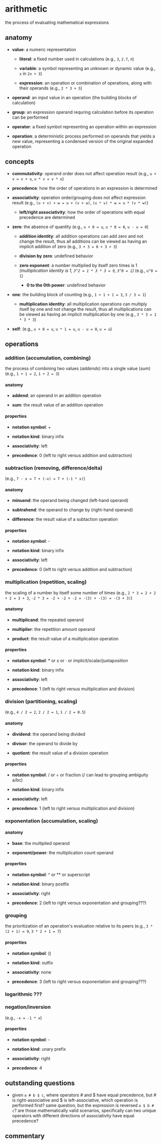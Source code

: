 # arithmetic

the process of evaluating mathematical expressions

## anatomy

- **value**: a numeric representation

  - **literal**: a fixed number used in calculations (e.g., `3`, `2.7`, `π`)
 
  - **variable**: a symbol representing an unknown or dynamic value (e.g., `x` in `2x + 3`)

  - **expression**: an operation or combination of operations, along with their operands  (e.g., `2 * 3 + 5`)
 
- **operand**: an input value in an operation (the building blocks of calculation)

- **group**: an expression operand requring calculation before its operation can be performed

- **operator**: a fixed symbol representing an operation within an expression

- **operation**: a deterministic process performed on operands that yields a new value, representing a condensed version of the original expanded operation

## concepts

- **commutativity**: operand order does not affect operation result (e.g., `u + v = v + u`, `u * v = v * u`)

- **precedence**: how the order of operations in an expression is determined

- **associativity**: operation order/grouping does not affect expression result (e.g., `(u + v) + w = u + (v + w)`, `(u * v) * w = u * (v * w)`)

  - **left/right associativity**: how the order of operations with equal precedence are determined

- **zero**: the absence of quantity (e.g., `u + 0 = u`, `u * 0 = 0`, `u - u = 0`)

  - **addition identity**: all addition operations can add zero and not change the result, thus all additions can be viewed as having an implicit addition of zero (e.g., `3 + 3 = 0 + 3 + 3`)

  - **division by zero**: undefined behavior
 
  - **zero exponent**: a number multiplied by itself zero times is 1 _(multiplication identity is 1, `3^2 = 1 * 3 * 3 = 9`, `3^0 = 1`)_ (e.g., `u^0 = 1`)

    - **0 to the 0th power**: undefined behavior
   
- **one**: the building block of counting (e.g., `1 + 1 + 1 = 3`, `3 / 3 = 1`)

  - **multiplication identity**: all multiplication operations can multiply itself by one and not change the result, thus all multiplications can be viewed as having an implicit multiplication by one (e.g., `3 * 3 = 1 * 3 * 3`)

- **self**: (e.g., `u + 0 = u`, `u * 1 = u`, `u - u = 0`, `u = u`)

## operations

### addition (accumulation, combining)

the process of combining two values (_addends_) into a single value (_sum_) (e.g., `1 + 1 = 2`, `1 + 2 = 3`)

#### anatomy

- **addend**: an operand in an addition operation

- **sum**: the result value of an addition operation

#### properties

- **notation symbol**: +

- **notation kind**: binary infix

- **associativity**: left

- **precedence**: 0 (left to right versus addition and subtraction)

### subtraction (removing, difference/delta)

(e.g., `7 - x = 7 + (-x) = 7 + (-1 * x)`)

#### anatomy

- **minuend**: the operand being changed (left-hand operand)

- **subtrahend**: the operand to change by (right-hand operand)

- **difference**: the result value of a subtaction operation

#### properties

- **notation symbol**: -

- **notation kind**: binary infix

- **associativity**: left

- **precedence**: 0 (left to right versus addition and subtraction)

### multiplication (repetition, scaling)

the scaling of a number by itself some number of times (e.g., `2 * 3 = 2 + 2 + 2 = 3 + 3`, `-2 * 3 = -2 + -2 + -2 = -(3) + -(3) = -(3 + 3)`)

#### anatomy

- **multiplicand**: the repeated operand

- **multiplier**: the repetition amount operand

- **product**: the result value of a multiplication operation

#### properties

- **notation symbol**: * or x or · or implicit/scalar/juxtaposition

- **notation kind**: binary infix

- **associativity**: left

- **precedence**: 1 (left to right versus multiplication and division)

### division (partitioning, scaling)

(e.g., `4 / 2 = 2`, `2 / 2 = 1`, `1 / 2 = 0.5`)

#### anatomy

- **dividend**: the operand being divided

- **divisor**: the operand to divide by

- **quotient**: the result value of a division operation

#### properties

- **notation symbol**: / or ÷ or fraction (/ can lead to grouping ambiguity a/bc)

- **notation kind**: binary infix

- **associativity**: left

- **precedence**: 1 (left to right versus multiplication and division)

### exponentation (accumulation, scaling)

#### anatomy

- **base**: the multiplied operand

- **exponent/power**: the multiplication count operand

#### properties

- **notation symbol**: ^ or ** or superscript

- **notation kind**: binary postfix

- **associativity**: right

- **precedence**: 2 (left to right versus exponentation and grouping???)

### grouping

the prioritization of an operation's evaluation relative to its peers (e.g., `3 * (2 + 1) = 9`, `3 * 2 + 1 = 7`)

#### properties

- **notation symbol**: (<someExpression>)

- **notation kind**: outfix

- **associativity**: none

- **precedence**: 3 (left to right versus exponentation and grouping???)

### logarithmic ???

### negation/inversion

(e.g., `-x = -1 * x`)

#### properties

- **notation symbol**: -

- **notation kind**: unary prefix

- **associativity**: right

- **precedence**: 4

## outstanding questions

- given `a # b $ c`, where operators # and $ have equal precedence, but # is right-associative and $ is left-associative, which operation is performed first? same question, but the expression is reversed `a $ b # c`? are those mathematically valid scenarios, specifically can two unique operators with different directions of associativity have equal precedence?

## commentary


